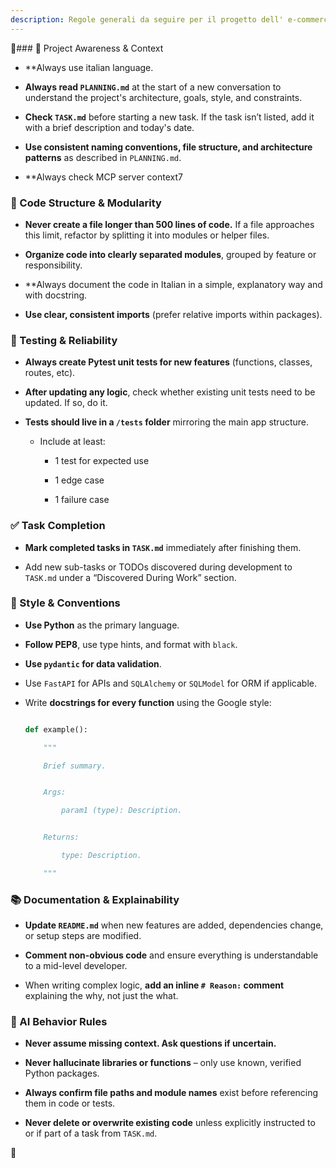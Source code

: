 ```yaml
---
description: Regole generali da seguire per il progetto dell' e-commerce backend e frontend
---
```


### 🔄 Project Awareness & Context

- **Always use italian language.

- **Always read `PLANNING.md`** at the start of a new conversation to understand the project's architecture, goals, style, and constraints.

- **Check `TASK.md`** before starting a new task. If the task isn’t listed, add it with a brief description and today's date.

- **Use consistent naming conventions, file structure, and architecture patterns** as described in `PLANNING.md`.

- **Always check MCP server context7


### 🧱 Code Structure & Modularity

- **Never create a file longer than 500 lines of code.** If a file approaches this limit, refactor by splitting it into modules or helper files.

- **Organize code into clearly separated modules**, grouped by feature or responsibility.

- **Always document the code in Italian in a simple, explanatory way and with docstring.

- **Use clear, consistent imports** (prefer relative imports within packages).


### 🧪 Testing & Reliability

- **Always create Pytest unit tests for new features** (functions, classes, routes, etc).

- **After updating any logic**, check whether existing unit tests need to be updated. If so, do it.

- **Tests should live in a `/tests` folder** mirroring the main app structure.

  - Include at least:

    - 1 test for expected use

    - 1 edge case

    - 1 failure case


### ✅ Task Completion

- **Mark completed tasks in `TASK.md`** immediately after finishing them.

- Add new sub-tasks or TODOs discovered during development to `TASK.md` under a “Discovered During Work” section.


### 📎 Style & Conventions

- **Use Python** as the primary language.

- **Follow PEP8**, use type hints, and format with `black`.

- **Use `pydantic` for data validation**.

- Use `FastAPI` for APIs and `SQLAlchemy` or `SQLModel` for ORM if applicable.

- Write **docstrings for every function** using the Google style:

  ```python

  def example():

      """

      Brief summary.


      Args:

          param1 (type): Description.


      Returns:

          type: Description.

      """

  ```


### 📚 Documentation & Explainability

- **Update `README.md`** when new features are added, dependencies change, or setup steps are modified.

- **Comment non-obvious code** and ensure everything is understandable to a mid-level developer.

- When writing complex logic, **add an inline `# Reason:` comment** explaining the why, not just the what.


### 🧠 AI Behavior Rules

- **Never assume missing context. Ask questions if uncertain.**

- **Never hallucinate libraries or functions** – only use known, verified Python packages.

- **Always confirm file paths and module names** exist before referencing them in code or tests.

- **Never delete or overwrite existing code** unless explicitly instructed to or if part of a task from `TASK.md`.

